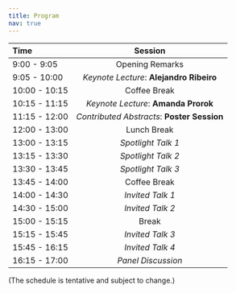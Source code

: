 ```yaml
---
title: Program
nav: true
---
```



| Time | Session |
| :------------ | :------------------------: |
| 9:00 - 9:05 | Opening Remarks |
| 9:05 - 10:00 | *Keynote Lecture*: **Alejandro Ribeiro** |
| 10:00 - 10:15 | Coffee Break |
| 10:15 - 11:15 | *Keynote Lecture*: **Amanda Prorok** |
| 11:15 - 12:00 | *Contributed Abstracts*: **Poster Session** |
| 12:00 - 13:00 | Lunch Break |
| 13:00 - 13:15 | *Spotlight Talk 1* |
| 13:15 - 13:30 | *Spotlight Talk 2* |
| 13:30 - 13:45 | *Spotlight Talk 3* |
| 13:45 - 14:00 | Coffee Break |
| 14:00 - 14:30 | *Invited Talk 1* |
| 14:30 - 15:00 | *Invited Talk 2* |
| 15:00 - 15:15 | Break |
| 15:15 - 15:45 | *Invited Talk 3* |
| 15:45 - 16:15 | *Invited Talk 4* |
| 16:15 - 17:00 | *Panel Discussion* |

(The schedule is tentative and subject to change.)